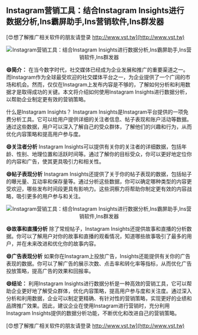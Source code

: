## **Instagram营销工具：结合Instagram Insights进行数据分析,Ins霸屏助手,Ins营销软件,Ins群发器**

[😍想了解推广相关软件的朋友请登录 http://www.vst.tw](http://www.vst.tw)

 <center><img src="https://vst.tw/MP4/tuiguang/png/4.png" alt="Instagram营销工具：结合Instagram Insights进行数据分析,Ins霸屏助手,Ins营销软件,Ins群发器"></center>

**😄简介：**
在当今数字时代，社交媒体已经成为企业发展和推广的重要渠道之一。而Instagram作为全球最受欢迎的社交媒体平台之一，为企业提供了一个广阔的市场和机会。然而，仅仅在Instagram上发布内容是不够的，了解如何分析和利用数据才是取得成功的关键。本文将介绍如何使用Instagram Insights进行数据分析，以帮助企业制定更有效的营销策略。

什么是Instagram Insights？
Instagram Insights是Instagram平台提供的一项免费分析工具。它可以给用户提供详细的关注者信息、帖子表现和账户活动等数据。通过这些数据，用户可以深入了解自己的受众群体，了解他们的兴趣和行为，从而优化内容策略和提高用户参与度。

**😄关注者分析**
Instagram Insights可以提供有关你的关注者的详细数据，包括年龄、性别、地理位置和活跃时间等。通过了解你的目标受众，你可以更好地定位你的内容和广告，使其更具吸引力和相关性。

**😄帖子表现分析**
Instagram Insights还提供了关于你的帖子表现的数据，包括帖子的曝光量、互动率和保存量等。通过分析这些数据，你可以确定哪种类型的内容更受欢迎，哪些发布时间段更具有影响力。这些洞察力将帮助你制定更有效的内容战略，吸引更多的用户参与和关注。

 <center><img src="https://vst.tw/MP4/tuiguang/png/6.png" alt="Instagram营销工具：结合Instagram Insights进行数据分析,Ins霸屏助手,Ins营销软件,Ins群发器"></center>

**😄故事和直播分析**
除了常规帖子，Instagram Insights还提供故事和直播的分析数据。你可以了解用户对你的故事和直播的观看情况，知道哪些故事吸引了最多的用户，并在未来改进和优化你的故事内容。

**😄广告表现分析**
如果你在Instagram上投放广告，Insights还能提供有关你的广告表现的数据。你可以了解广告的展示次数、点击率和转化率等指标，从而优化广告投放策略，提高广告的效果和回报率。

**😄结论：**
利用Instagram Insights进行数据分析是一种高效的营销工具，它可以帮助企业更好地了解受众群体，优化内容策略，提高用户参与度和关注度。通过深入分析和利用数据，企业可以制定更精确、有针对性的营销策略，实现更好的业绩和品牌推广效果。因此，建议企业在使用Instagram进行营销时，充分利用Instagram Insights提供的数据分析功能，不断优化和改进自己的营销策略。

[😍想了解推广相关软件的朋友请登录 http://www.vst.tw](http://www.vst.tw)



